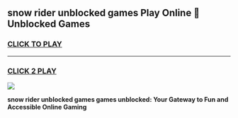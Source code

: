 
## snow rider unblocked games Play Online 👋 Unblocked Games
<h3>
<a href="https://premium.freeplayer.one?title=snow_rider_unblocked_games&ref=19F">CLICK TO PLAY</a></h3>
<hr>

<h3>
<a href="https://premium.freeplayer.one?title=snow_rider_unblocked_games&ref=19F">CLICK 2 PLAY</a>
  
</h3>

<a href="https://premium.freeplayer.one?title=snow_rider_unblocked_games&ref=19F"><img src="https://clearcache.store/games.png"></a>


**snow rider unblocked games games unblocked: Your Gateway to Fun and Accessible Online Gaming**

